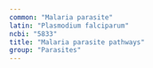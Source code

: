 ```yaml
---
common: "Malaria parasite"
latin: "Plasmodium falciparum"
ncbi: "5833"
title: "Malaria parasite pathways"
group: "Parasites"
---
```

